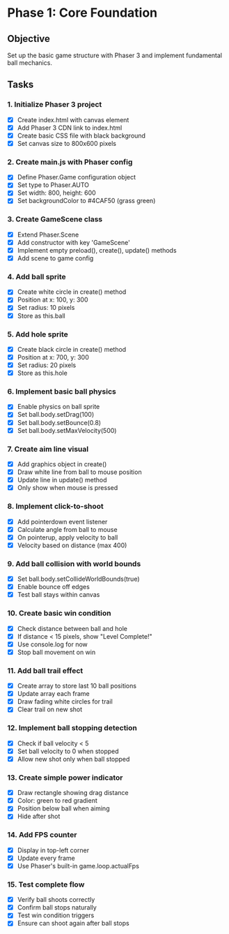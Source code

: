 # Phase 1: Core Foundation

## Objective
Set up the basic game structure with Phaser 3 and implement fundamental ball mechanics.

## Tasks

### 1. Initialize Phaser 3 project
- [x] Create index.html with canvas element
- [x] Add Phaser 3 CDN link to index.html
- [x] Create basic CSS file with black background
- [x] Set canvas size to 800x600 pixels

### 2. Create main.js with Phaser config
- [x] Define Phaser.Game configuration object
- [x] Set type to Phaser.AUTO
- [x] Set width: 800, height: 600
- [x] Set backgroundColor to #4CAF50 (grass green)

### 3. Create GameScene class
- [x] Extend Phaser.Scene
- [x] Add constructor with key 'GameScene'
- [x] Implement empty preload(), create(), update() methods
- [x] Add scene to game config

### 4. Add ball sprite
- [x] Create white circle in create() method
- [x] Position at x: 100, y: 300
- [x] Set radius: 10 pixels
- [x] Store as this.ball

### 5. Add hole sprite
- [x] Create black circle in create() method
- [x] Position at x: 700, y: 300
- [x] Set radius: 20 pixels
- [x] Store as this.hole

### 6. Implement basic ball physics
- [x] Enable physics on ball sprite
- [x] Set ball.body.setDrag(100)
- [x] Set ball.body.setBounce(0.8)
- [x] Set ball.body.setMaxVelocity(500)

### 7. Create aim line visual
- [x] Add graphics object in create()
- [x] Draw white line from ball to mouse position
- [x] Update line in update() method
- [x] Only show when mouse is pressed

### 8. Implement click-to-shoot
- [x] Add pointerdown event listener
- [x] Calculate angle from ball to mouse
- [x] On pointerup, apply velocity to ball
- [x] Velocity based on distance (max 400)

### 9. Add ball collision with world bounds
- [x] Set ball.body.setCollideWorldBounds(true)
- [x] Enable bounce off edges
- [x] Test ball stays within canvas

### 10. Create basic win condition
- [x] Check distance between ball and hole
- [x] If distance < 15 pixels, show "Level Complete!"
- [x] Use console.log for now
- [x] Stop ball movement on win

### 11. Add ball trail effect
- [x] Create array to store last 10 ball positions
- [x] Update array each frame
- [x] Draw fading white circles for trail
- [x] Clear trail on new shot

### 12. Implement ball stopping detection
- [x] Check if ball velocity < 5
- [x] Set ball velocity to 0 when stopped
- [x] Allow new shot only when ball stopped

### 13. Create simple power indicator
- [x] Draw rectangle showing drag distance
- [x] Color: green to red gradient
- [x] Position below ball when aiming
- [x] Hide after shot

### 14. Add FPS counter
- [x] Display in top-left corner
- [x] Update every frame
- [x] Use Phaser's built-in game.loop.actualFps

### 15. Test complete flow
- [x] Verify ball shoots correctly
- [x] Confirm ball stops naturally
- [x] Test win condition triggers
- [x] Ensure can shoot again after ball stops
